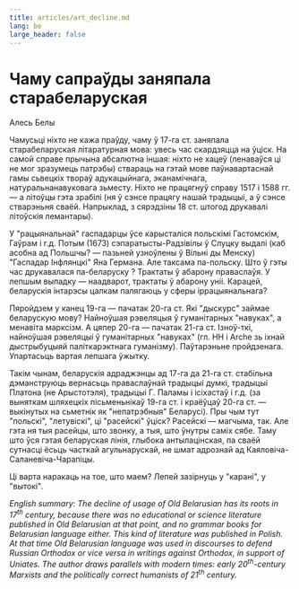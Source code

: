 ```yaml
---
title: articles/art_decline.md 
lang: be
large_header: false
---
```



<h1 id="чаму-сапраўды-заняпала-старабеларуская">Чаму сапраўды заняпала старабеларуская</h1>

Алесь Белы


Чамусьці ніхто не кажа праўду, чаму ў 17-га ст. заняпала старабеларуская літаратурная мова: увесь час скардзяцца на ўціск. На самой справе прычына абсалютна іншая: ніхто не хацеў (ленаваўся ці не мог зразумець патрэбы) ствараць на гэтай мове паўнавартаснай гамы сьвецкіх твораў адукацыйнага, эканамічнага, натуральнанавуковага зьместу. Ніхто не працягнуў справу 1517 і 1588 гг. — а літоўцы гэта зрабілі (ня ў сэнсе працягу нашай традыцыі, а ў сэнсе стварэньня сваёй. Напрыклад, з сярэдзіны 18 ст. штогод друкавалі літоўскія лемантары).


У "рацыянальнай" гаспадарцы ўсе карысталіся польскімі Гастомскім, Гаўрам і г.д. Потым (1673) сэпаратысты-Радзівілы ў Слуцку выдалі (каб асобна ад Польшчы? — пазьней узноўлены ў Вільні ды Менску) "Гаспадар Інфлянцкі" Яна Германа. Але таксама па-польску. Што ў гэты час друкавалася па-беларуску ? Трактаты ў абарону праваслаўя. У лепшым выпадку — наадварот, трактаты ў абарону уніі. Карацей, беларускія інтарэсы цалкам палягаюць у сферы іррацыянальнага?


Пяройдзем у канец 19-га — пачатак 20-га ст. Які "дыскурс" займае беларускую мову? Найноўшая рэвеляцыя ў гуманітарных "навуках", а менавіта марксізм. А цяпер 20-га — пачатак 21-га ст. Ізноў-ткі, найноўшая рэвеляцыі ў гуманітарных "навуках" (гл. НН і Arche зь іхнай дыстрыбуцыяй паліткарэктнага гуманізму). Паўтарэньне пройдзенага. Упартасьць вартая лепшага ўжытку.


Такім чынам, беларускія адраджэнцы ад 17-га да 21-га ст. стабільна дэманструюць вернасьць праваслаўнай традыцыі думкі, традыцыі Платона (не Арыстотэля), традыцыі Г. Паламы і ісіхастаў і г.д. (за выняткам шляхецкіх пісьменьнікаў 19-га ст. і краёўцаў 20-га ст. — выкінутых на сьметнік як "непатрэбныя" Беларусі). Пры чым тут "польскі", "летувіскі", ці "расейскі" ўціск? Расейскі — магчыма, так. Але гэта ня тыя расейцы, што звонку, а тыя, што ўнутры саміх сябе. Таму што ўся гэтая беларуская лінія, глыбока антылацінская, па сваёй сутнасці ёсьць часткай агульнарускай, не шмат адрознай ад Каяловіча-Саланевіча-Чарапіцы.


Ці варта наракаць на тое, што маем? Лепей зазірнуць у "карані", у "вытокі".


 *English summary: The decline of usage of Old Belarusian has its roots in 17<sup>th</sup> century, because there was no educational or science literature published in Old Belarusian at that point, and no grammar books for Belarusian language either. This kind of literature was published in Polish. At that time Old Belarusian language was used in discourses to defend Russian Orthodox or  *vice versa*  in writings against Orthodox, in support of Uniates. The author draws parallels with modern times: early 20<sup>th</sup>-century Marxists and the politically correct humanists of 21<sup>th</sup> century.* 




